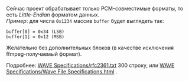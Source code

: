 Сейчас проект обрабатывает только PCM-совместимые форматы,
то есть *Little-Endian* форматом данных.  
*Пример*: для числа `0x1234` массив `buffer` будет выглядеть так:
```
buffer[0] = 0x34 (LSB)
buffer[1] = 0x12 (MSB)
```
Желательно без дополнительных блоков (в качестве исключения ffmpeg-получаемый формат).

Подробнее:
[WAVE Specifications/rfc2361.txt](../WAVE%20Specifications/rfc2361.txt)  300 строку, 
или [WAVE Specifications/Wave File Specifications.html](../WAVE%20Specifications/Wave%20File%20Specifications.html)
.  
